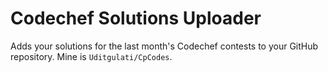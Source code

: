 # Codechef Solutions Uploader
Adds your solutions for the last month's Codechef contests to your GitHub repository. Mine is ``Uditgulati/CpCodes``.

